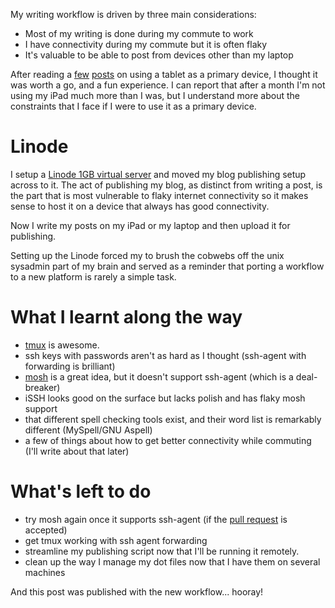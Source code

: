 <!--
.. link: 
.. description: 
.. tags: iPad, UNIX
.. date: 2013/06/01 07:11:18
.. spellcheck_exceptions: 
.. title: A more flexible publishing workflow
.. slug: a-more-flexible-workflow
-->


My writing workflow is driven by three main considerations:

-   Most of my writing is done during my commute to work
-   I have connectivity during my commute but it is often flaky
-   It's valuable to be able to post from devices other than my laptop

After reading a [few](http://bergie.iki.fi/blog/six-weeks-working-android/) [posts](http://bergie.iki.fi/blog/six-weeks-working-android/) on using a tablet as a primary device, I thought it was worth a go, and a fun experience. I can report that after a month I'm not using my iPad much more than I was, but I understand more about the constraints that I face if I were to use it as a primary device.

Linode
======

I setup a [Linode 1GB virtual server](https://www.linode.com) and moved my blog publishing setup across to it. The act of publishing my blog, as distinct from writing a post, is the part that is most vulnerable to flaky internet connectivity so it makes sense to host it on a device that always has good connectivity.

Now I write my posts on my iPad or my laptop and then upload it for publishing.

Setting up the Linode forced my to brush the cobwebs off the unix sysadmin part of my brain and served as a reminder that porting a workflow to a new platform is rarely a simple task.

What I learnt along the way
===========================

-   [tmux](http://tmux.sourceforge.net) is awesome.
-   ssh keys with passwords aren't as hard as I thought (ssh-agent with forwarding is brilliant)
-   [mosh](http://mosh.mit.edu) is a great idea, but it doesn't support ssh-agent (which is a deal-breaker)
-   iSSH looks good on the surface but lacks polish and has flaky mosh support
-   that different spell checking tools exist, and their word list is remarkably different (MySpell/GNU Aspell)
-   a few of things about how to get better connectivity while commuting (I'll write about that later)

What's left to do
=================

-   try mosh again once it supports ssh-agent (if the [pull request](https://github.com/keithw/mosh/pull/423) is accepted)
-   get tmux working with ssh agent forwarding
-   streamline my publishing script now that I'll be running it remotely.
-   clean up the way I manage my dot files now that I have them on several machines

And this post was published with the new workflow... hooray!


